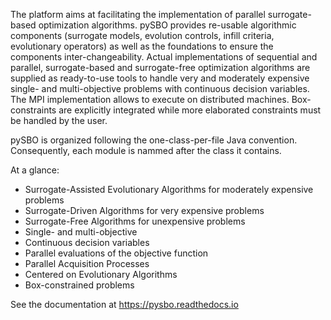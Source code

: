 The platform aims at facilitating the implementation of parallel surrogate-based optimization algorithms. pySBO provides re-usable algorithmic components (surrogate models, evolution controls, infill criteria, evolutionary operators) as well as the foundations to ensure the components inter-changeability. Actual implementations of sequential and parallel, surrogate-based and surrogate-free optimization algorithms are supplied as ready-to-use tools to handle very and moderately expensive single- and multi-objective problems with continuous decision variables. The MPI implementation allows to execute on distributed machines. Box-constraints are explicitly integrated while more elaborated constraints must be handled by the user.

pySBO is organized following the one-class-per-file Java convention. Consequently, each module is nammed after the class it contains.

At a glance:
   - Surrogate-Assisted Evolutionary Algorithms for moderately expensive problems
   - Surrogate-Driven Algorithms for very expensive problems
   - Surrogate-Free Algorithms for unexpensive problems
   - Single- and multi-objective
   - Continuous decision variables
   - Parallel evaluations of the objective function
   - Parallel Acquisition Processes
   - Centered on Evolutionary Algorithms
   - Box-constrained problems

See the documentation at https://pysbo.readthedocs.io